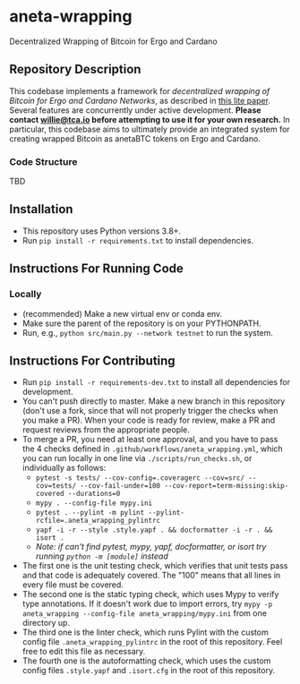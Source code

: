 # aneta-wrapping
Decentralized Wrapping of Bitcoin for Ergo and Cardano

## Repository Description

This codebase implements a framework for *decentralized wrapping of Bitcoin for Ergo and Cardano Networks*, as described in [this lite paper](https://medium.com/@anetaBTC/anetabtc-litepaper-v1-0-171f29b3276a). Several features are concurrently under active development. **Please contact <willie@tca.io> before attempting to use it for your own research.** In particular, this codebase aims to ultimately provide an integrated system for creating wrapped Bitcoin as anetaBTC tokens on Ergo and Cardano. 

### Code Structure

TBD

## Installation
* This repository uses Python versions 3.8+.
* Run `pip install -r requirements.txt` to install dependencies.

## Instructions For Running Code

### Locally
* (recommended) Make a new virtual env or conda env.
* Make sure the parent of the repository is on your PYTHONPATH.
* Run, e.g., `python src/main.py --network testnet` to run the system.

## Instructions For Contributing
* Run `pip install -r requirements-dev.txt` to install all dependencies for development.
* You can't push directly to master. Make a new branch in this repository (don't use a fork, since that will not properly trigger the checks when you make a PR). When your code is ready for review, make a PR and request reviews from the appropriate people.
* To merge a PR, you need at least one approval, and you have to pass the 4 checks defined in `.github/workflows/aneta_wrapping.yml`, which you can run locally in one line via `./scripts/run_checks.sh`, or individually as follows:
    * `pytest -s tests/ --cov-config=.coveragerc --cov=src/ --cov=tests/ --cov-fail-under=100 --cov-report=term-missing:skip-covered --durations=0`
    * `mypy . --config-file mypy.ini`
    * `pytest . --pylint -m pylint --pylint-rcfile=.aneta_wrapping_pylintrc`
    * `yapf -i -r --style .style.yapf . && docformatter -i -r . && isort .`
    * *Note: if can't find pytest, mypy, yapf, docformatter, or isort try running `python -m [module]` instead*
* The first one is the unit testing check, which verifies that unit tests pass and that code is adequately covered. The "100" means that all lines in every file must be covered.
* The second one is the static typing check, which uses Mypy to verify type annotations. If it doesn't work due to import errors, try `mypy -p aneta_wrapping --config-file aneta_wrapping/mypy.ini` from one directory up.
* The third one is the linter check, which runs Pylint with the custom config file `.aneta_wrapping_pylintrc` in the root of this repository. Feel free to edit this file as necessary.
* The fourth one is the autoformatting check, which uses the custom config files `.style.yapf` and `.isort.cfg` in the root of this repository.

